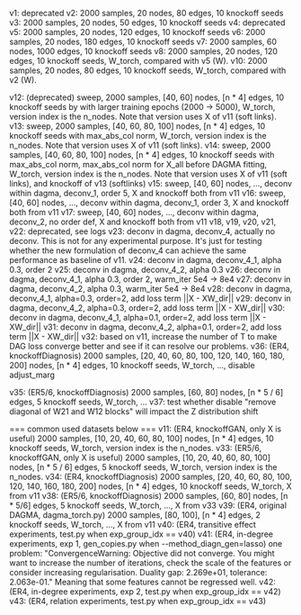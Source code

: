 v1: deprecated
v2: 2000 samples, 20 nodes, 80 edges, 10 knockoff seeds
v3: 2000 samples, 20 nodes, 50 edges, 10 knockoff seeds
v4: deprecated
v5: 2000 samples, 20 nodes, 120 edges, 10 knockoff seeds
v6: 2000 samples, 20 nodes, 180 edges, 10 knockoff seeds
v7: 2000 samples, 60 nodes, 1000 edges, 10 knockoff seeds
v8: 2000 samples, 20 nodes, 120 edges, 10 knockoff seeds, W_torch, compared with v5 (W).
v10: 2000 samples, 20 nodes, 80 edges, 10 knockoff seeds, W_torch, compared with v2 (W).

v12: (deprecated) sweep, 2000 samples, [40, 60] nodes, [n * 4] edges, 10 knockoff seeds by with larger training epochs (2000 -> 5000), W_torch, version index is the n_nodes. Note that version uses X of v11 (soft links).
v13: sweep, 2000 samples, [40, 60, 80, 100] nodes, [n * 4] edges, 10 knockoff seeds with max_abs_col norm, W_torch, version index is the n_nodes. Note that version uses X of v11 (soft links).
v14: sweep, 2000 samples, [40, 60, 80, 100] nodes, [n * 4] edges, 10 knockoff seeds with max_abs_col norm, max_abs_col norm for X_all before DAGMA fitting, W_torch, version index is the n_nodes. Note that version uses X of v11 (soft links), and knockoff of v13 (softlinks)
v15: sweep, [40, 60] nodes, ..., deconv within dagma, deconv_1, order 5, X and knockoff both from v11
    v16: sweep, [40, 60] nodes, ..., deconv within dagma, deconv_1, order 3, X and knockoff both from v11
    v17: sweep, [40, 60] nodes, ..., deconv within dagma, deconv_2, no order def, X and knockoff both from v11
v18, v19, v20, v21, v22: deprecated, see logs
v23: deconv in dagma, deconv_4, actually no deconv. This is not for any experimental purpose. It's just for testing whether the new formulation of deconv_4 can achieve the same performance as baseline of v11.
v24: deconv in dagma, deconv_4_1, alpha 0.3, order 2
v25: deconv in dagma, deconv_4_2, alpha 0.3
v26: deconv in dagma, deconv_4_1, alpha 0.3, order 2, warm_iter 5e4 -> 8e4
v27: deconv in dagma, deconv_4_2, alpha 0.3, warm_iter 5e4 -> 8e4
v28: deconv in dagma, deconv_4_1, alpha=0.3, order=2, add loss term ||X - XW_dir||
v29: deconv in dagma, deconv_4_2, alpha=0.3, order=2, add loss term ||X - XW_dir||
v30: deconv in dagma, deconv_4_1, alpha=0.1, order=2, add loss term ||X - XW_dir||
v31: deconv in dagma, deconv_4_2, alpha=0.1, order=2, add loss term ||X - XW_dir||
v32: based on v11, increase the number of T to make DAG loss converge better and see if it can resolve our problems.
v36: (ER4, knockoffDiagnosis)
    2000 samples, [20, 40, 60, 80, 100, 120, 140, 160, 180, 200] nodes, [n * 4] edges, 10 knockoff seeds, W_torch, ..., disable adjust_marg

v35: (ER5/6, knockoffDiagnosis)
    2000 samples, [60, 80] nodes, [n * 5 / 6] edges, 5 knockoff seeds, W_torch, ...
v37: test whether disable "remove diagonal of W21 and W12 blocks" will impact the Z distribution shift

=== common used datasets below ===
v11: (ER4, knockoffGAN, only X is useful) 
    2000 samples, [10, 20, 40, 60, 80, 100] nodes, [n * 4] edges, 10 knockoff seeds, W_torch, version index is the n_nodes.
v33: (ER5/6, knockoffGAN, only X is useful)
    2000 samples, [10, 20, 40, 60, 80, 100] nodes, [n * 5 / 6] edges, 5 knockoff seeds, W_torch, version index is the n_nodes.
v34: (ER4, knockoffDiagnosis)
    2000 samples, [20, 40, 60, 80, 100, 120, 140, 160, 180, 200] nodes, [n * 4] edges, 10 knockoff seeds, W_torch, X from v11
v38: (ER5/6, knockoffDiagnosis)
    2000 samples, [60, 80] nodes, [n * 5/6] edges, 5 knockoff seeds, W_torch, ..., X from v33
v39: (ER4, original DAGMA, dagma_torch.py)
    2000 samples, [80, 100], [n * 4] edges, 2 knockoff seeds, W_torch, ..., X from v11
v40: (ER4, transitive effect experiments, test.py when exp_group_idx == v40)
v41: (ER4, in-degree experiments, exp 1, gen_copies.py when --method_diagn_gen=lasso)
    one problem: "ConvergenceWarning: Objective did not converge. You might want to increase the number of iterations, check the scale of the features or consider increasing regularisation. Duality gap: 2.269e+01, tolerance: 2.063e-01." Meaning that some features cannot be regressed well.
v42: (ER4, in-degree experiments, exp 2, test.py when exp_group_idx == v42)
v43: (ER4, relation experiments, test.py when exp_group_idx == v43)


